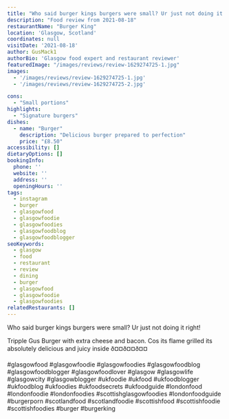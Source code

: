```yaml
---
title: "Who said burger kings burgers were small? Ur just not doing it right! "
description: "Food review from 2021-08-18"
restaurantName: "Burger King"
location: 'Glasgow, Scotland'
coordinates: null
visitDate: '2021-08-18'
author: GusMack1
authorBio: 'Glasgow food expert and restaurant reviewer'
featuredImage: "/images/reviews/review-1629274725-1.jpg"
images:
  - '/images/reviews/review-1629274725-1.jpg'
  - '/images/reviews/review-1629274725-2.jpg'

cons:
  - "Small portions"
highlights:
  - "Signature burgers"
dishes:
  - name: "Burger"
    description: "Delicious burger prepared to perfection"
    price: "£8.50"
accessibility: []
dietaryOptions: []
bookingInfo:
  phone: ''
  website: ''
  address: ''
  openingHours: ''
tags:
  - instagram
  - burger
  - glasgowfood
  - glasgowfoodie
  - glasgowfoodies
  - glasgowfoodblog
  - glasgowfoodblogger
seoKeywords:
  - glasgow
  - food
  - restaurant
  - review
  - dining
  - burger
  - glasgowfood
  - glasgowfoodie
  - glasgowfoodies
relatedRestaurants: []
---
```

Who said burger kings burgers were small? Ur just not doing it right! 

Tripple Gus Burger with extra cheese and bacon. Cos its flame grilled its absolutely delicious and juicy inside ð¤¤ð¤¤ð¤¤

#glasgowfood #glasgowfoodie #glasgowfoodies #glasgowfoodblog #glasgowfoodblogger #glasgowfoodlover #glasgow #glasgowlife #glasgowcity #glasgowblogger #ukfoodie #ukfood #ukfoodblogger #ukfoodblog #ukfoodies #ukfoodsecrets #ukfoodguide #londonfood #londonfoodie #londonfoodies #scottishglasgowfoodies #londonfoodguide #burgerporn #scotlandfood #scotlandfoodie #scottishfood #scottishfoodie #scottishfoodies #burger #burgerking
